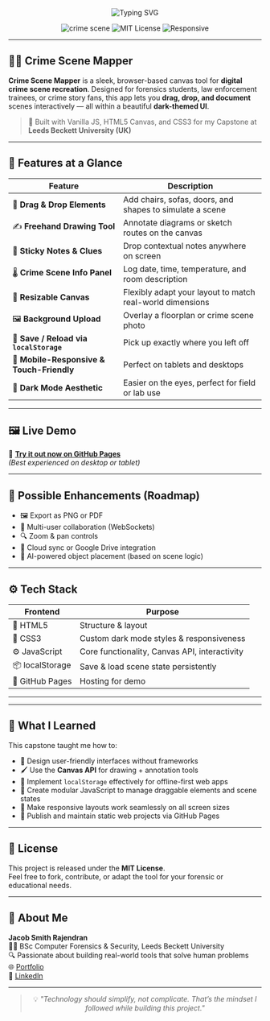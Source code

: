 <div align="center">

<img src="https://readme-typing-svg.demolab.com?font=Fira+Code&weight=500&size=22&duration=3000&pause=1000&color=FFBF00&center=true&vCenter=true&width=600&lines=Crime+Scene+Mapper+%7C+Modern+Forensics+UI;Drag-%26-Drop+Digital+Crime+Scene+Tool;Dark+Theme+Canvas+%F0%9F%94%AB+%7C+HTML%2BCSS%2BJS;Built+by+Jacob+Smith+Rajendran+%F0%9F%91%8B" alt="Typing SVG" />

![crime scene](https://img.shields.io/badge/Crime%20Scene-Analysis-darkred?style=for-the-badge&logo=themoviedatabase&logoColor=white)
![MIT License](https://img.shields.io/badge/license-MIT-yellow?style=for-the-badge)
![Responsive](https://img.shields.io/badge/Responsive-Design-1f1f1f?style=for-the-badge&logo=css3&logoColor=white)

</div>

---

## 🕵️‍♂️ Crime Scene Mapper

**Crime Scene Mapper** is a sleek, browser-based canvas tool for **digital crime scene recreation**. Designed for forensics students, law enforcement trainees, or crime story fans, this app lets you **drag, drop, and document** scenes interactively — all within a beautiful **dark-themed UI**.

> 🏁 Built with Vanilla JS, HTML5 Canvas, and CSS3 for my Capstone at **Leeds Beckett University (UK)**

---

## 🧩 Features at a Glance

| Feature | Description |
|--------|-------------|
| 🧱 **Drag & Drop Elements** | Add chairs, sofas, doors, and shapes to simulate a scene |
| ✍️ **Freehand Drawing Tool** | Annotate diagrams or sketch routes on the canvas |
| 📝 **Sticky Notes & Clues** | Drop contextual notes anywhere on screen |
| 🌡️ **Crime Scene Info Panel** | Log date, time, temperature, and room description |
| 📐 **Resizable Canvas** | Flexibly adapt your layout to match real-world dimensions |
| 🖼️ **Background Upload** | Overlay a floorplan or crime scene photo |
| 💾 **Save / Reload via `localStorage`** | Pick up exactly where you left off |
| 📱 **Mobile-Responsive & Touch-Friendly** | Perfect on tablets and desktops |
| 🌙 **Dark Mode Aesthetic** | Easier on the eyes, perfect for field or lab use |

---

## 🖼️ Live Demo

🔗 [**Try it out now on GitHub Pages**](https://jac-rajendran.github.io/Crime-scene-mapper)  
*(Best experienced on desktop or tablet)*

---

## 🔮 Possible Enhancements (Roadmap)

- 🖼️ Export as PNG or PDF  
- 👥 Multi-user collaboration (WebSockets)  
- 🔍 Zoom & pan controls  
- 💾 Cloud sync or Google Drive integration  
- 🧠 AI-powered object placement (based on scene logic)

---

## ⚙️ Tech Stack

| Frontend | Purpose |
|----------|---------|
| 🧱 HTML5 | Structure & layout |
| 🎨 CSS3 | Custom dark mode styles & responsiveness |
| ⚙️ JavaScript | Core functionality, Canvas API, interactivity |
| 📦 localStorage | Save & load scene state persistently |
| 🚀 GitHub Pages | Hosting for demo |

---


---

## 🧠 What I Learned

This capstone taught me how to:
- 🎯 Design user-friendly interfaces without frameworks
- 🖌️ Use the **Canvas API** for drawing + annotation tools
- 🧠 Implement `localStorage` effectively for offline-first web apps
- 🧩 Create modular JavaScript to manage draggable elements and scene states
- 📱 Make responsive layouts work seamlessly on all screen sizes
- 🚀 Publish and maintain static web projects via GitHub Pages

---

## 📜 License

This project is released under the **MIT License**.  
Feel free to fork, contribute, or adapt the tool for your forensic or educational needs.

---

## 🙋 About Me

**Jacob Smith Rajendran**  
👨‍🎓 BSc Computer Forensics & Security, Leeds Beckett University  
🔍 Passionate about building real-world tools that solve human problems  
🌐 [Portfolio](https://github.com/jac-rajendran/Jacob-s-portfolio)  
🔗 [LinkedIn](https://www.linkedin.com/in/jacob-smith-rajendran-678316244)

---

<div align="center">

> 💡 *"Technology should simplify, not complicate. That’s the mindset I followed while building this project."*

</div>
